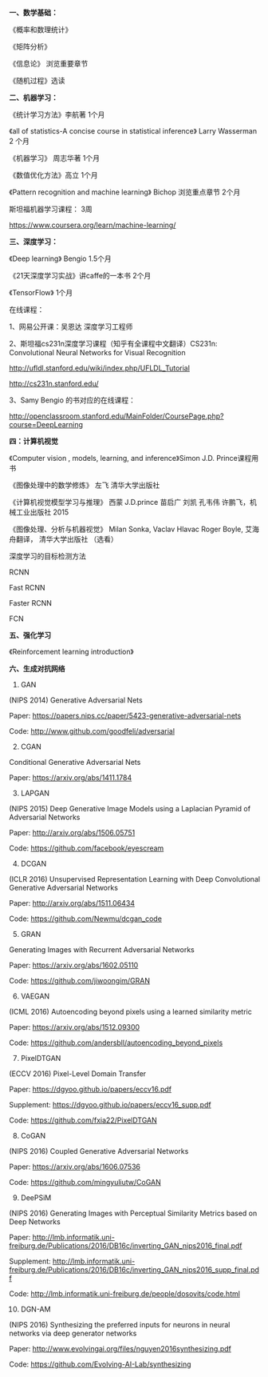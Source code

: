 **一、数学基础：**

《概率和数理统计》

《矩阵分析》

《信息论》 浏览重要章节

《随机过程》选读

 

**二、机器学习：**

《统计学习方法》李航著 1个月

《all of statistics-A concise  course in statistical inference》 Larry Wasserman 2 个月

《机器学习》 周志华著   1个月

《数值优化方法》高立  1个月

《Pattern recognition and machine learning》 Bichop  浏览重点章节 2个月

斯坦福机器学习课程： 3周

<https://www.coursera.org/learn/machine-learning/>

 

**三、深度学习：**

《Deep learning》 Bengio 1.5个月

《21天深度学习实战》讲caffe的一本书 2个月

《TensorFlow》  1个月

 在线课程：

1、网易公开课：吴恩达 深度学习工程师

2、斯坦福cs231n深度学习课程（知乎有全课程中文翻译）CS231n: Convolutional Neural Networks for Visual Recognition

<http://ufldl.stanford.edu/wiki/index.php/UFLDL_Tutorial>

<http://cs231n.stanford.edu/>   

3、Samy Bengio 的书对应的在线课程：

<http://openclassroom.stanford.edu/MainFolder/CoursePage.php?course=DeepLearning>

 

**四：计算机视觉**

《Computer vision , models, learning, and inference》Simon J.D. Prince课程用书

《图像处理中的数学修炼》 左飞 清华大学出版社  

《计算机视觉模型学习与推理》 西蒙 J.D.prince 苗启广 刘凯 孔韦伟 许鹏飞，机械工业出版社 2015

《图像处理、分析与机器视觉》 Milan Sonka, Vaclav Hlavac Roger Boyle, 艾海舟翻译， 清华大学出版社 （选看）

深度学习的目标检测方法

  RCNN

  Fast RCNN

  Faster RCNN

  FCN

 

**五、强化学习**

《Reinforcement learning introduction》

 

**六、生成对抗网络**

1. GAN

(NIPS 2014) Generative Adversarial Nets

Paper: https://papers.nips.cc/paper/5423-generative-adversarial-nets

Code: http://www.github.com/goodfeli/adversarial

 

2. CGAN

Conditional Generative Adversarial Nets

Paper: https://arxiv.org/abs/1411.1784

 

3. LAPGAN

(NIPS 2015) Deep Generative Image Models using a Laplacian Pyramid of Adversarial Networks

Paper: http://arxiv.org/abs/1506.05751

Code: https://github.com/facebook/eyescream

 

4. DCGAN

(ICLR 2016) Unsupervised Representation Learning with Deep Convolutional Generative Adversarial Networks

Paper: http://arxiv.org/abs/1511.06434

Code: https://github.com/Newmu/dcgan_code

 

5. GRAN

Generating Images with Recurrent Adversarial Networks

Paper: https://arxiv.org/abs/1602.05110

Code: https://github.com/jiwoongim/GRAN

 

6. VAEGAN

(ICML 2016) Autoencoding beyond pixels using a learned similarity metric

Paper: https://arxiv.org/abs/1512.09300

Code: https://github.com/andersbll/autoencoding_beyond_pixels

 

7. PixelDTGAN

(ECCV 2016) Pixel-Level Domain Transfer

Paper: https://dgyoo.github.io/papers/eccv16.pdf

Supplement: https://dgyoo.github.io/papers/eccv16_supp.pdf

Code: https://github.com/fxia22/PixelDTGAN

 

8. CoGAN

(NIPS 2016) Coupled Generative Adversarial Networks

Paper: https://arxiv.org/abs/1606.07536

Code: https://github.com/mingyuliutw/CoGAN

 

9. DeePSiM

(NIPS 2016) Generating Images with Perceptual Similarity Metrics based on Deep Networks

Paper: http://lmb.informatik.uni-freiburg.de/Publications/2016/DB16c/inverting_GAN_nips2016_final.pdf

Supplement: http://lmb.informatik.uni-freiburg.de/Publications/2016/DB16c/inverting_GAN_nips2016_supp_final.pdf

Code: http://lmb.informatik.uni-freiburg.de/people/dosovits/code.html

 

10. DGN-AM

(NIPS 2016) Synthesizing the preferred inputs for neurons in neural networks via deep generator networks

Paper: http://www.evolvingai.org/files/nguyen2016synthesizing.pdf

Code: https://github.com/Evolving-AI-Lab/synthesizing

 

 

 